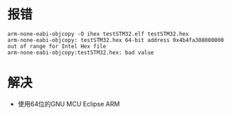 # 报错

```
arm-none-eabi-objcopy -O ihex testSTM32.elf testSTM32.hex 
arm-none-eabi-objcopy: testSTM32.hex 64-bit address 0x4b4fa308000000 out of range for Intel Hex file
arm-none-eabi-objcopy:testSTM32.hex: bad value
```

# 解决

- 使用64位的GNU MCU Eclipse ARM